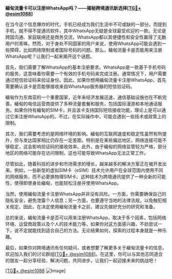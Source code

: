 **緬甸流量卡可以注册WhatsApp吗？——揭秘跨境通讯新选择[[TG💪+ @esim1088](https://t.me/s/esim1088)]**

在当今这个信息爆炸的时代，手机已经成为我们生活中不可或缺的一部分。而提到手机，就不得不提通讯软件，其中WhatsApp无疑是全球最受欢迎的一款。无论是跨国沟通、家庭联络还是商务交流，WhatsApp都以其便捷性和安全性赢得了无数用户的青睐。然而，对于身处不同国家的用户来说，使用WhatsApp可能会遇到一些障碍，比如网络限制或者国际号码的问题。那么，緬甸流量卡是否能用来注册WhatsApp呢？让我们一起来揭开这个谜题。

首先，我们需要了解WhatsApp的基本注册要求。WhatsApp是一款基于手机号码的服务，这意味着你需要一个有效的手机号码来完成注册。通常情况下，用户需要通过短信验证码来验证身份。因此，如果你想用緬甸流量卡注册WhatsApp，首先需要确认该卡是否能够接收来自WhatsApp服务器的短信验证码。

緬甸作为东南亚的一个重要国家，近年来经济发展迅速，通信基础设施也在不断完善。緬甸的电信运营商提供了多种流量套餐和服务，包括国际漫游和本地通话服务。如果你持有緬甸的SIM卡，并且该卡支持国际短信接收功能，理论上是可以通过它来注册WhatsApp的。不过，在实际操作中，可能会遇到一些技术或政策上的限制。

其次，我们需要考虑的是网络环境的影响。緬甸的互联网速度和稳定性虽然有所提升，但与发达国家相比仍存在一定差距。特别是在某些偏远地区，网络连接可能不够稳定，这会影响验证码的接收效率。此外，由于緬甸的网络监管较为严格，部分地区的网络可能存在访问限制，这也可能导致WhatsApp无法正常工作。

尽管如此，随着科技的进步和市场需求的增长，越来越多的解决方案正在被开发出来。例如，一些新型的虚拟SIM卡（eSIM）技术允许用户在全球范围内使用不同的网络服务，而不必更换物理SIM卡。这种技术为跨境通讯提供了一种全新的可能性，使得即使身处緬甸，也能轻松注册并使用WhatsApp。

当然，使用緬甸流量卡注册WhatsApp并非没有风险。一方面，你需要确保自己的隐私安全，避免泄露个人信息；另一方面，也要遵守当地的法律法规，以免触犯相关规定。因此，在决定使用緬甸流量卡之前，建议先做好充分的研究和准备。

总的来说，緬甸流量卡是否可以用来注册WhatsApp，取决于多个因素，包括网络环境、运营商政策以及个人的技术能力等。如果你对这方面感兴趣，不妨尝试一下，说不定就能找到适合自己的方法。无论结果如何，探索的过程本身就是一种乐趣。

最后，如果你对跨境通讯有任何疑问，或者想要了解更多关于緬甸流量卡的信息，欢迎加入我们的讨论群组[[TG💪+ @esim1088](https://t.me/s/esim1088)]。在这里，你可以与其他志同道合的朋友一起分享经验、解决问题，共同进步。让我们一起迎接未来的挑战吧！

[[TG💪+ @esim1088](https://t.me/s/esim1088) ![Image](https://i.postimg.cc/4NQfJmqS/Snipaste-2025-05-13-00-14-12.png)]